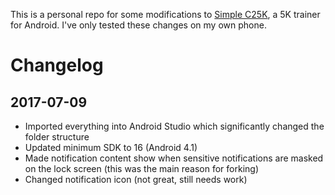 This is a personal repo for some modifications to [Simple C25K](https://github.com/roelb/Simple-C25K), a 5K trainer for Android. I've only tested these changes on my own phone.

# Changelog

## 2017-07-09
 - Imported everything into Android Studio which significantly changed the folder structure
 - Updated minimum SDK to 16 (Android 4.1)
 - Made notification content show when sensitive notifications are masked on the lock screen (this was the main reason for forking)
 - Changed notification icon (not great, still needs work)

